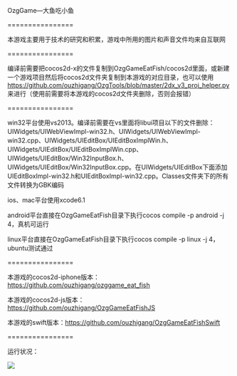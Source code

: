 OzgGame—大鱼吃小鱼

================

本游戏主要用于技术的研究和积累，游戏中所用的图片和声音文件均来自互联网

================

编译前需要把cocos2d-x的文件复制到OzgGameEatFish/cocos2d里面，或新建一个游戏项目然后将cocos2d文件夹复制到本游戏的对应目录，也可以使用 https://github.com/ouzhigang/OzgTools/blob/master/2dx_v3_proj_helper.py 来进行（使用前需要将本游戏的cocos2d文件夹删除，否则会报错）

================

win32平台使用vs2013。编译前需要在vs里面将libui项目以下的文件删除：UIWidgets/UIWebViewImpl-win32.h、UIWidgets/UIWebViewImpl-win32.cpp、UIWidgets/UIEditBox/UIEditBoxImplWin.h、UIWidgets/UIEditBox/UIEditBoxImplWin.cpp、UIWidgets/UIEditBox/Win32InputBox.h、UIWidgets/UIEditBox/Win32InputBox.cpp。在UIWidgets/UIEditBox下面添加UIEditBoxImpl-win32.h和UIEditBoxImpl-win32.cpp。Classes文件夹下的所有文件转换为GBK编码

ios、mac平台使用xcode6.1

android平台直接在OzgGameEatFish目录下执行cocos compile -p android -j 4，真机可运行

linux平台直接在OzgGameEatFish目录下执行cocos compile -p linux -j 4，ubuntu测试通过

================

本游戏的cocos2d-iphone版本：https://github.com/ouzhigang/ozggame_eat_fish

本游戏的cocos2d-js版本：https://github.com/ouzhigang/OzgGameEatFishJS

本游戏的swift版本：https://github.com/ouzhigang/OzgGameEatFishSwift

================

运行状况：

![](https://raw.github.com/ouzhigang/OzgGameEatFish/master/screenshot.jpg)
